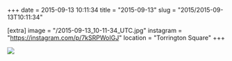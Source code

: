 +++
date = 2015-09-13 10:11:34
title = "2015-09-13"
slug = "2015/2015-09-13T10:11:34"

[extra]
image = "/2015-09-13_10-11-34_UTC.jpg"
instagram = "https://instagram.com/p/7kSRPWoIGJ"
location = "Torrington Square"
+++

<img src="/2015-09-13_10-11-34_UTC.jpg" />

